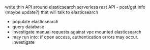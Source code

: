 write thin API around elasticsearch
serverless rest API - post/get info (maybe update?) that will talk to elasticsearch

- populate elasticsearch
- query database
- investigate manual requests against vpc mounted elasticsearch
- may run into: if open access, authentication errors may occur. investigate